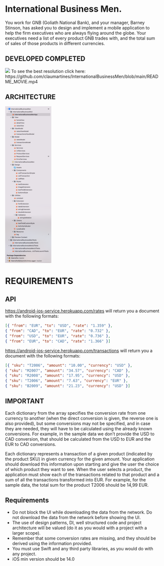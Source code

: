 # International Business Men.
You work for GNB (Goliath National Bank), and your manager, Barney Stinson, has asked you to design and implement a mobile application to help the firm executives who are always flying around the globe. Your executives need a list of every product GNB trades with, and the total sum of sales of those products in different currencies.

## DEVELOPED COMPLETED

<img src="README_FULL.gif" style="width: 30%;">
To see the best resolution click here:
https://github.com/claumartines/InternationalBusinessMen/blob/main/README_MOVIE.mp4

## ARCHITECTURE

<img src="README_PROJECT.png" style="width: 30%;">  

# REQUIREMENTS

## API
https://android-ios-service.herokuapp.com/rates will return you a document with the following formats:

 ```json
[{ "from": "EUR", "to": "USD", "rate": "1.359" }, 
{ "from": "CAD", "to": "EUR", "rate": "0.732" }, 
{ "from": "USD", "to": "EUR", "rate": "0.736" }, 
{ "from": "EUR", "to": "CAD", "rate": "1.366" }]
  ```

https://android-ios-service.herokuapp.com/transactions will return you a document with the following formats:
 ```json
[{ "sku": "T2006", "amount": "10.00", "currency": "USD" },
{ "sku": "M2007", "amount": "34.57", "currency": "CAD" }, 
{ "sku": "R2008", "amount": "17.95", "currency": "USD" }, 
{ "sku": "T2006", "amount": "7.63", "currency": "EUR" },
{ "sku": "B2009", "amount": "21.23", "currency": "USD" }]
  ```
## IMPORTANT

Each dictionary from the array specifies the conversion rate from one currency to another (when the direct conversion is given, the reverse one is also provided), but some conversions may not be specified, and in case they are needed, they will have to be calculated using the already known conversions. For example, in the sample data we don’t provide the USD to CAD conversion, that should be calculated from the USD to EUR and the EUR to CAD conversions.

Each dictionary represents a transaction of a given product (indicated by the product SKU) in given currency for the given amount.
Your application should download this information upon starting and give the user the choice of which product they want to see. When the user selects a product, the application must show each of the transactions related to that product and a sum of all the transactions transformed into EUR.
For example, for the sample data, the total sum for the product T2006 should be 14,99 EUR.

## Requirements
- Do not block the UI while downloading the data from the network. Do not download the data from the network before showing the UI.
- The use of design patterns, DI, well structured code and project architecture will be valued (do it as you would with a project with a larger scope).
 - Remember that some conversion rates are missing, and they should be derived using the information provided.
 - You must use Swift and any third party libraries, as you would do with any project.
 - iOS min version should be 14.0

